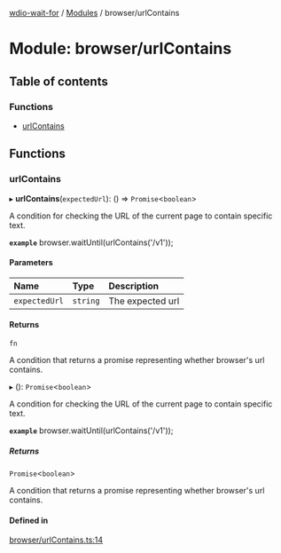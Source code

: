 [wdio-wait-for](../README.md) / [Modules](../modules.md) / browser/urlContains

# Module: browser/urlContains

## Table of contents

### Functions

- [urlContains](browser_urlContains.md#urlcontains)

## Functions

### urlContains

▸ **urlContains**(`expectedUrl`): () => `Promise`<`boolean`\>

A condition for checking the URL of the current page to contain specific text.

**`example`**
browser.waitUntil(urlContains('/v1'));

#### Parameters

| Name | Type | Description |
| :------ | :------ | :------ |
| `expectedUrl` | `string` | The expected url |

#### Returns

`fn`

A condition that returns a promise
    representing whether browser's url contains.

▸ (): `Promise`<`boolean`\>

A condition for checking the URL of the current page to contain specific text.

**`example`**
browser.waitUntil(urlContains('/v1'));

##### Returns

`Promise`<`boolean`\>

A condition that returns a promise
    representing whether browser's url contains.

#### Defined in

[browser/urlContains.ts:14](https://github.com/webdriverio-community/wdio-wait-for/blob/5d4c2b2/src/browser/urlContains.ts#L14)

